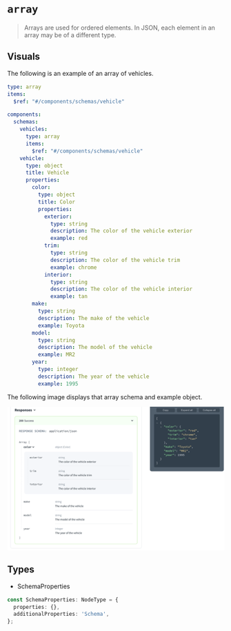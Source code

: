 # `array`

> Arrays are used for ordered elements. In JSON, each element in an array may be of a different type.

## Visuals

The following is an example of an array of vehicles.

```yaml Schema
type: array
items:
  $ref: "#/components/schemas/vehicle"
```
```yaml Components
components:
  schemas:
    vehicles:
      type: array
      items:
        $ref: "#/components/schemas/vehicle"
    vehicle:
      type: object
      title: Vehicle
      properties:
        color:
          type: object
          title: Color
          properties:
            exterior:
              type: string
              description: The color of the vehicle exterior
              example: red
            trim:
              type: string
              description: The color of the vehicle trim
              example: chrome
            interior:
              type: string
              description: The color of the vehicle interior
              example: tan
        make:
          type: string
          description: The make of the vehicle
          example: Toyota
        model:
          type: string
          description: The model of the vehicle
          example: MR2
        year:
          type: integer
          description: The year of the vehicle
          example: 1995
```
The following image displays that array schema and example object.

![schema and example](./images/schema-array.png)

## Types

- SchemaProperties

```ts
const SchemaProperties: NodeType = {
  properties: {},
  additionalProperties: 'Schema',
};
```
